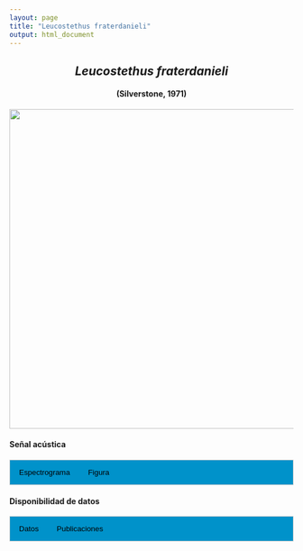 ```yaml
---
layout: page
title: "Leucostethus fraterdanieli"
output: html_document
---
```


<style>
/* Simplified CSS for tabs */
.tab {
  overflow: hidden;
  border: 1px solid #ccc;
  background-color: #0092ca;
}
.tab button {
  background-color: inherit;
  float: left;
  border: none;
  cursor: pointer;
  padding: 14px 16px;
  transition: background-color 0.3s;
}
.tab button:hover {
  background-color: #ddd;
}
.tab button.active {
  background-color: #ccc;
}
.tabcontent {
  display: none;
  padding: 6px 12px;
  border: 1px solid #ccc;
  border-top: none;
}
.audio-container {
  margin-bottom: 10px;
}
body h1 {
  display: none;
}
</style>

<script>
function openTab(evt, tabName) {
  document.querySelectorAll('.tabcontent').forEach(tab => tab.style.display = "none");
  document.querySelectorAll('.tablinks').forEach(link => link.classList.remove('active'));
  document.getElementById(tabName).style.display = "block";
  evt.currentTarget.classList.add('active');
}
</script>

<!-- Species presentation -->
<div style="text-align: center;">
  <h2><i>Leucostethus fraterdanieli</i></h2>
  <h4>(Silverstone, 1971)</h4>
  <img src="{{ site.baseurl }}/images/especie_Leucostethus_fraterdanieli.png" style="width:15cm;">
</div>

#### Señal acústica

<!-- Tabs section -->
<div class="tab">
  <button class="tablinks" onclick="openTab(event, 'Espectro')">Espectrograma</button>
  <button class="tablinks" onclick="openTab(event, 'fig')">Figura</button>
</div>

<!-- Seccion Espectrograma -->
<div id="Espectro" class="tabcontent" style="text-align: center;">
  <video width="100%" height="auto" controls>
    <source src="{{ site.baseurl }}/Espectrograms/dyna_Leucostethus_fraterdanieli.mp4" type="video/mp4">
    Tu navegador no soporta el elemento de video.
  </video>
</div>

<!-- Seccion Figura -->
<div id="fig" class="tabcontent" style="text-align: center;">
  <img src="{{ site.baseurl }}/images/spec_Leucostethus_fraterdanieli.png" style="width:15cm;">
</div>

#### Disponibilidad de datos

<!-- Tabs section -->
<div class="tab">
  <button class="tablinks" onclick="openTab(event, 'dat')">Datos</button>
  <button class="tablinks" onclick="openTab(event, 'pubs')">Publicaciones</button>
</div>

<!-- Seccion Datos -->
<div id="dat" class="tabcontent">

  <p><strong>Disponibles en CSA-IAVH</strong></p>
  <p><a href="http://colecciones.humboldt.org.co/rec/sonidos/IAvH-CSA-18683/IAvH-CSA-18683.wav" target="_blank">IAvH-CSA-18683</a></p>
  <p><a href="http://colecciones.humboldt.org.co/rec/sonidos/IAvH-CSA-30545/IAvH-CSA-30545.wav" target="_blank">IAvH-CSA-30545</a></p>
  <p><a href="http://colecciones.humboldt.org.co/rec/sonidos/IAvH-CSA-30546/IAvH-CSA-30546.wav" target="_blank">IAvH-CSA-30546</a></p>
  <p><a href="http://colecciones.humboldt.org.co/rec/sonidos/IAvH-CSA-34764/IAvH-CSA-34764.wav" target="_blank">IAvH-CSA-34764</a></p>
  <p><a href="http://colecciones.humboldt.org.co/rec/sonidos/IAvH-CSA-35773/IAvH-CSA-35773.wav" target="_blank">IAvH-CSA-35773</a></p>

  <p><strong>Disponibles en iNaturalist</strong></p>
  <p><a href="https://www.inaturalist.org/observations?place_id=7196&sounds&taxon_id=787625" target="_blank">Leucostethus fraterdanieli</a></p>

</div>

<!-- Seccion Publicaciones -->
<div id="pubs" class="tabcontent">
  <p><strong>Marín, M.C., Molina-Zuluaga, C., Restrepo, A., Cano, E., Daza, J.M. </strong>2018. A new species of <i>Leucostethus</i> (Anura: Dendrobatidae) from the eastern versant of the Central Cordillera of Colombia and the phylogenetic status of Colostethus fraterdanieli. <i>Zootaxa</i> 4461: 359–379. 
  <a href="https://doi.org/10.11646/zootaxa.4464.3.3" target="_blank">10.11646/zootaxa.4461.3.3</a></p>

</div>
